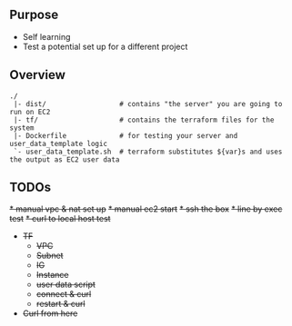 ## Purpose
* Self learning
* Test a potential set up for a different project

## Overview

```
./
 |- dist/                  # contains "the server" you are going to run on EC2 
 |- tf/                    # contains the terraform files for the system
 |- Dockerfile             # for testing your server and user_data_template logic
 `- user_data_template.sh  # terraform substitutes ${var}s and uses the output as EC2 user data
```

## TODOs
~~* manual vpc & nat set up~~
~~* manual ec2 start~~
~~* ssh the box~~
~~* line by exec test~~
~~* curl to local host test~~
* ~~TF~~
  * ~~VPC~~
  * ~~Subnet~~
  * ~~IG~~
  * ~~Instance~~
  * ~~user data script~~
  * ~~connect & curl~~
  * ~~restart & curl~~
* ~~Curl from here~~

